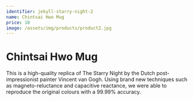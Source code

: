 ```yaml
---
identifier: jekyll-starry-night-2
name: Chintsai Hwo Mug
price: 10
image: /assets/img/products/product2.jpg
---
```


# Chintsai Hwo Mug

This is a high-quality replica of The Starry Night by the Dutch post-impressionist painter Vincent van Gogh. Using brand new techniques such as magneto-reluctance and capacitive reactance, we were able to reproduce the original colours with a 99.99% accuracy.
